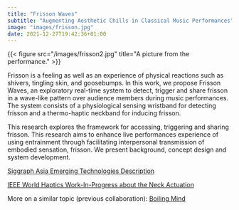 ```yaml
---
title: "Frisson Waves"
subtitle: "Augmenting Aesthetic Chills in Classical Music Performances"
image: "images/frisson.jpg"
date: 2021-12-27T19:42:36+01:00
---
```


{{< figure src="/images/frisson2.jpg" title="A picture from the performance." >}}

Frisson is a feeling as well as an experience of physical reactions such as shivers, tingling skin, and goosebumps. In this work, we propose Frisson Waves, an exploratory real-time system to detect, trigger and share frisson in a wave-like pattern over audience members during music performances. The system consists of a physiological sensing wristband for detecting frisson and a thermo-haptic neckband for inducing frisson.

This research explores the framework for accessing, triggering and sharing frisson. This research aims to enhance live performances experience of using entrainment through facilitating interpersonal transmission of embodied sensation, frisson. We present background, concept design and system development.

[Siggraph Asia Emerging Technologies Description](https://dl.acm.org/doi/pdf/10.1145/3476122.3484847)

[IEEE World Haptics Work-In-Progress about the Neck Actuation](https://ieeexplore.ieee.org/document/9517258)

More on a similar topic (previous collaboration): [Boiling Mind](https://kaikunze.de/post/2020-12-27-boiling-mind/)






